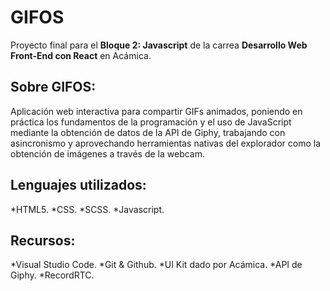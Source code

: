 # GIFOS
Proyecto final para el **Bloque 2: Javascript** de la carrea **Desarrollo Web Front-End con React** en Acámica.

## Sobre GIFOS:
Aplicación web interactiva para compartir GIFs animados, poniendo en práctica los fundamentos de la programación y el uso de JavaScript mediante la obtención de datos de la API de Giphy, trabajando con asincronismo y aprovechando herramientas nativas del explorador como la obtención de imágenes a través de la webcam.

## Lenguajes utilizados:
*HTML5.
*CSS.
*SCSS.
*Javascript.

## Recursos:
*Visual Studio Code.
*Git & Github.
*UI Kit dado por Acámica.
*API de Giphy.
*RecordRTC.
